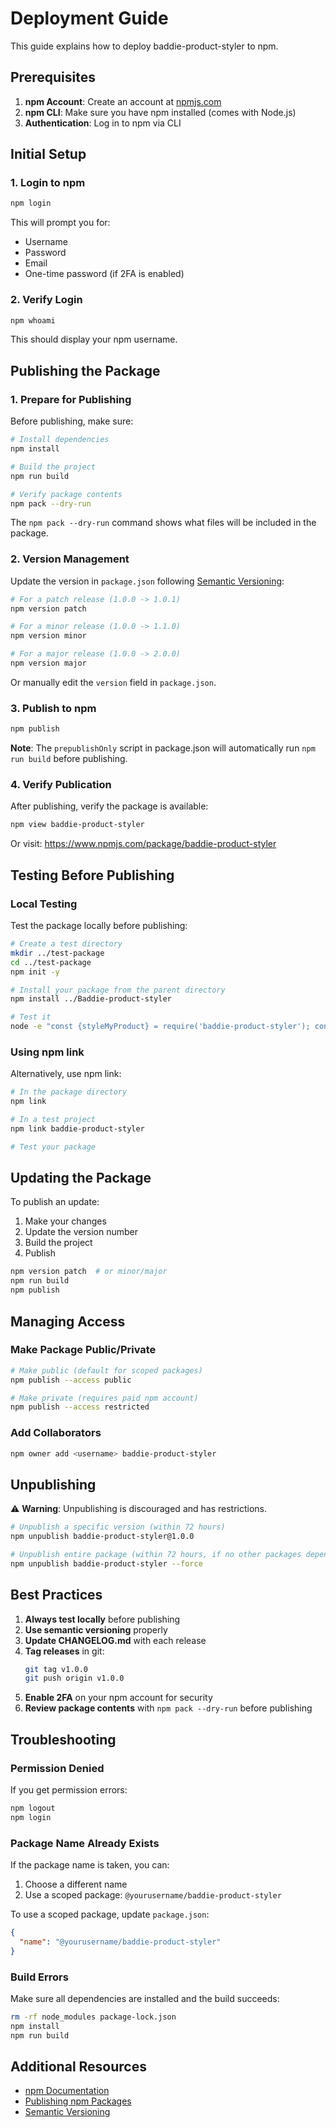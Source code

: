 # Deployment Guide

This guide explains how to deploy baddie-product-styler to npm.

## Prerequisites

1. **npm Account**: Create an account at [npmjs.com](https://www.npmjs.com/)
2. **npm CLI**: Make sure you have npm installed (comes with Node.js)
3. **Authentication**: Log in to npm via CLI

## Initial Setup

### 1. Login to npm

```bash
npm login
```

This will prompt you for:
- Username
- Password
- Email
- One-time password (if 2FA is enabled)

### 2. Verify Login

```bash
npm whoami
```

This should display your npm username.

## Publishing the Package

### 1. Prepare for Publishing

Before publishing, make sure:

```bash
# Install dependencies
npm install

# Build the project
npm run build

# Verify package contents
npm pack --dry-run
```

The `npm pack --dry-run` command shows what files will be included in the package.

### 2. Version Management

Update the version in `package.json` following [Semantic Versioning](https://semver.org/):

```bash
# For a patch release (1.0.0 -> 1.0.1)
npm version patch

# For a minor release (1.0.0 -> 1.1.0)
npm version minor

# For a major release (1.0.0 -> 2.0.0)
npm version major
```

Or manually edit the `version` field in `package.json`.

### 3. Publish to npm

```bash
npm publish
```

**Note**: The `prepublishOnly` script in package.json will automatically run `npm run build` before publishing.

### 4. Verify Publication

After publishing, verify the package is available:

```bash
npm view baddie-product-styler
```

Or visit: https://www.npmjs.com/package/baddie-product-styler

## Testing Before Publishing

### Local Testing

Test the package locally before publishing:

```bash
# Create a test directory
mkdir ../test-package
cd ../test-package
npm init -y

# Install your package from the parent directory
npm install ../Baddie-product-styler

# Test it
node -e "const {styleMyProduct} = require('baddie-product-styler'); console.log(styleMyProduct());"
```

### Using npm link

Alternatively, use npm link:

```bash
# In the package directory
npm link

# In a test project
npm link baddie-product-styler

# Test your package
```

## Updating the Package

To publish an update:

1. Make your changes
2. Update the version number
3. Build the project
4. Publish

```bash
npm version patch  # or minor/major
npm run build
npm publish
```

## Managing Access

### Make Package Public/Private

```bash
# Make public (default for scoped packages)
npm publish --access public

# Make private (requires paid npm account)
npm publish --access restricted
```

### Add Collaborators

```bash
npm owner add <username> baddie-product-styler
```

## Unpublishing

⚠️ **Warning**: Unpublishing is discouraged and has restrictions.

```bash
# Unpublish a specific version (within 72 hours)
npm unpublish baddie-product-styler@1.0.0

# Unpublish entire package (within 72 hours, if no other packages depend on it)
npm unpublish baddie-product-styler --force
```

## Best Practices

1. **Always test locally** before publishing
2. **Use semantic versioning** properly
3. **Update CHANGELOG.md** with each release
4. **Tag releases** in git:
   ```bash
   git tag v1.0.0
   git push origin v1.0.0
   ```
5. **Enable 2FA** on your npm account for security
6. **Review package contents** with `npm pack --dry-run` before publishing

## Troubleshooting

### Permission Denied

If you get permission errors:
```bash
npm logout
npm login
```

### Package Name Already Exists

If the package name is taken, you can:
1. Choose a different name
2. Use a scoped package: `@yourusername/baddie-product-styler`

To use a scoped package, update `package.json`:
```json
{
  "name": "@yourusername/baddie-product-styler"
}
```

### Build Errors

Make sure all dependencies are installed and the build succeeds:
```bash
rm -rf node_modules package-lock.json
npm install
npm run build
```

## Additional Resources

- [npm Documentation](https://docs.npmjs.com/)
- [Publishing npm Packages](https://docs.npmjs.com/packages-and-modules/contributing-packages-to-the-registry)
- [Semantic Versioning](https://semver.org/)
